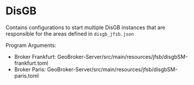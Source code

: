 # DisGB

Contains configurations to start multiple DisGB instances that are responsible for the areas defined in 
`disgb_jfsb.json`

Program Arguments:
- Broker Frankfurt: GeoBroker-Server/src/main/resources/jfsb/disgbSM-frankfurt.toml
- Broker Paris: GeoBroker-Server/src/main/resources/jfsb/disgbSM-paris.toml